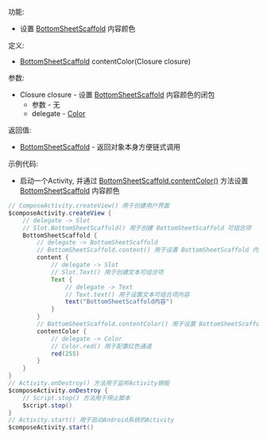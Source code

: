 功能:

+ 设置 [BottomSheetScaffold](/API/UI/Compose/Widget/BottomSheetScaffold/README.md) 内容颜色

定义:

+ [BottomSheetScaffold](/API/UI/Compose/Widget/BottomSheetScaffold/README.md) contentColor(Closure closure)

参数:

+ Closure closure - 设置 [BottomSheetScaffold](/API/UI/Compose/Widget/BottomSheetScaffold/README.md) 内容颜色的闭包
    + 参数 - 无
    + delegate - [Color](/API/UI/Compose/Theme/Color/Color/README.md)

返回值:

+ [BottomSheetScaffold](/API/UI/Compose/Widget/BottomSheetScaffold/README.md) - 返回对象本身方便链式调用

示例代码:

+ 启动一个Activity,
  并通过 [BottomSheetScaffold.contentColor()](/API/UI/Compose/Widget/BottomSheetScaffold/README.md?id=contentColor)
  方法设置 [BottomSheetScaffold](/API/UI/Compose/Widget/BottomSheetScaffold/README.md) 内容颜色

```groovy
// ComposeActivity.createView() 用于创建用户界面
$composeActivity.createView {
    // delegate -> Slot
    // Slot.BottomSheetScaffold() 用于创建 BottomSheetScaffold 可组合项
    BottomSheetScaffold {
        // delegate -> BottomSheetScaffold
        // BottomSheetScaffold.content() 用于设置 BottomSheetScaffold 内容
        content {
            // delegate -> Slot
            // Slot.Text() 用于创建文本可组合项
            Text {
                // delegate -> Text
                // Text.text() 用于设置文本可组合项内容
                text("BottomSheetScaffold内容")
            }
        }
        // BottomSheetScaffold.contentColor() 用于设置 BottomSheetScaffold 内容颜色
        contentColor {
            // delegate -> Color
            // Color.red() 用于配置红色通道
            red(255)
        }
    }
}
// Activity.onDestroy() 方法用于监听Activity销毁
$composeActivity.onDestroy {
    // Script.stop() 方法用于停止脚本
    $script.stop()
}
// Activity.start() 用于启动Android系统的Activity
$composeActivity.start()
```
